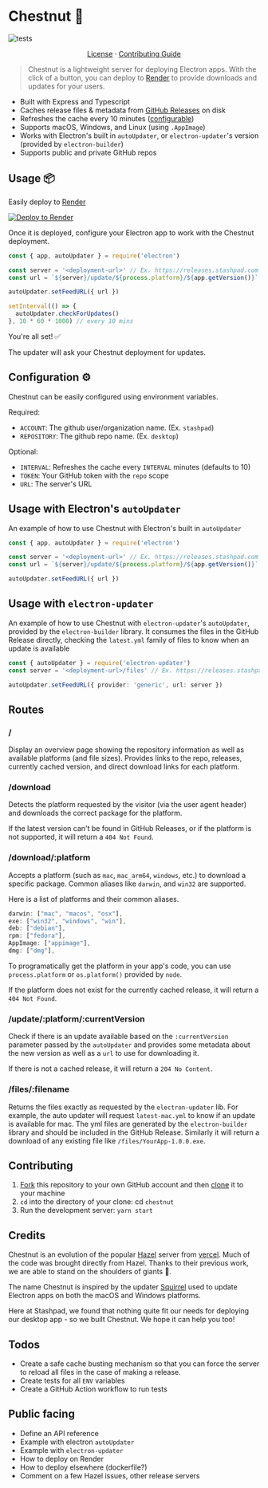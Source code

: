 # Chestnut 🌳

![tests](https://github.com/stashpad/chestnut/actions/workflows/tests.yml/badge.svg?branch=main)

<p align="center">
  <a href="https://github.com/stashpad/chestnut/blob/master/LICENSE">License</a> ·
  <a href="https://github.com/stashpad/chestnut/blob/master/CONTRIBUTING.md">Contributing Guide</a>
</p>

> Chestnut is a lightweight server for deploying Electron apps. With the click of a button, you can deploy to [Render](https://render.com) to provide downloads and updates for your users.

- Built with Express and Typescript
- Caches release files & metadata from [GitHub Releases](https://docs.github.com/en/repositories/releasing-projects-on-github/managing-releases-in-a-repository) on disk
- Refreshes the cache every 10 minutes ([configurable](https://github.com/stashpad/chestnut#congfiguration))
- Supports macOS, Windows, and Linux (using `.AppImage`)
- Works with Electron's built in `autoUpdater`, or `electron-updater`'s version (provided by `electron-builder`)
- Supports public and private GitHub repos

## Usage 📦

Easily deploy to [Render](https://render.com)

[![Deploy to Render](https://render.com/images/deploy-to-render-button.svg)](https://render.com/deploy?repo=https://github.com/stashpad/chestnut/tree/main)

Once it is deployed, configure your Electron app to work with the Chestnut deployment.

```ts
const { app, autoUpdater } = require('electron')

const server = '<deployment-url>' // Ex. https://releases.stashpad.com
const url = `${server}/update/${process.platform}/${app.getVersion()}`

autoUpdater.setFeedURL({ url })

setInterval(() => {
  autoUpdater.checkForUpdates()
}, 10 * 60 * 1000) // every 10 mins
```

You're all set! ✅

The updater will ask your Chestnut deployment for updates.

## Configuration ⚙️

Chestnut can be easily configured using environment variables.

Required:

- `ACCOUNT`: The github user/organization name. (Ex. `stashpad`)
- `REPOSITORY`: The github repo name. (Ex. `desktop`)

Optional:

- `INTERVAL`: Refreshes the cache every `INTERVAL` minutes (defaults to 10)
- `TOKEN`: Your GitHub token with the `repo` scope
- `URL`: The server's URL

## Usage with Electron's `autoUpdater`

An example of how to use Chestnut with Electron's built in `autoUpdater`

```ts
const { app, autoUpdater } = require('electron')

const server = '<deployment-url>' // Ex. https://releases.stashpad.com
const url = `${server}/update/${process.platform}/${app.getVersion()}`

autoUpdater.setFeedURL({ url })
```

## Usage with `electron-updater`

An example of how to use Chestnut with `electron-updater`'s `autoUpdater`, provided by the `electron-builder` library. It consumes the files in the GitHub Release directly, checking the `latest.yml` family of files to know when an update is available

```ts
const { autoUpdater } = require('electron-updater')
const server = '<deployment-url>/files' // Ex. https://releases.stashpad.com/files

autoUpdater.setFeedURL({ provider: 'generic', url: server })
```

## Routes

### /

Display an overview page showing the repository information as well as available platforms (and file sizes). Provides links to the repo, releases, currently cached version, and direct download links for each platform.

### /download

Detects the platform requested by the visitor (via the user agent header) and downloads the correct package for the platform.

If the latest version can't be found in GitHub Releases, or if the platform is not supported, it will return a `404 Not Found`.

### /download/:platform

Accepts a platform (such as `mac`, `mac_arm64`, `windows`, etc.) to download a specific package. Common aliases like `darwin`, and `win32` are supported.

Here is a list of platforms and their common aliases.

```ts
darwin: ["mac", "macos", "osx"],
exe: ["win32", "windows", "win"],
deb: ["debian"],
rpm: ["fedora"],
AppImage: ["appimage"],
dmg: ["dmg"],
```

To programatically get the platform in your app's code, you can use `process.platform` or `os.platform()` provided by `node`.

If the platform does not exist for the currently cached release, it will return a `404 Not Found`.

### /update/:platform/:currentVersion

Check if there is an update available based on the `:currentVersion` parameter passed by the `autoUpdater` and provides some metadata about the new version as well as a `url` to use for downloading it.

If there is not a cached release, it will return a `204 No Content`.

### /files/:filename

Returns the files exactly as requested by the `electron-updater` lib. For example, the auto updater will request `latest-mac.yml` to know if an update is available for mac. The yml files are generated by the `electron-builder` library and should be included in the GitHub Release. Similarly it will return a download of any existing file like `/files/YourApp-1.0.0.exe`.

## Contributing

1. [Fork](https://help.github.com/articles/fork-a-repo/) this repository to your own GitHub account and then [clone](https://help.github.com/articles/cloning-a-repository/) it to your machine
2. `cd` into the directory of your clone: cd `chestnut`
3. Run the development server: `yarn start`

## Credits

Chestnut is an evolution of the popular [Hazel](https://github.com/vercel/hazel) server from [vercel](https://vercel.com/). Much of the code was brought directly from Hazel. Thanks to their previous work, we are able to stand on the shoulders of giants 💪.

The name Chestnut is inspired by the updater [Squirrel](https://github.com/Squirrel) used to update Electron apps on both the macOS and Windows platforms.

Here at Stashpad, we found that nothing quite fit our needs for deploying our desktop app - so we built Chestnut. We hope it can help you too!

## Todos

- Create a safe cache busting mechanism so that you can force the server to reload all files in the case of making a release.
- Create tests for all `ENV` variables
- Create a GitHub Action workflow to run tests

## Public facing

- Define an API reference
- Example with electron `autoUpdater`
- Example with `electron-updater`
- How to deploy on Render
- How to deploy elsewhere (dockerfile?)
- Comment on a few Hazel issues, other release servers
